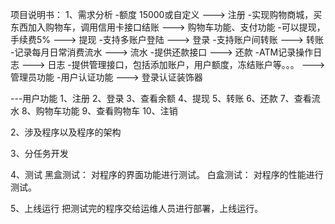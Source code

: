 项目说明书：
1、需求分析
-额度 15000或自定义  ---> 注册
-实现购物商城，买东西加入购物车，调用信用卡接口结账 ---> 购物车功能、支付功能
-可以提现，手续费5%  ---> 提现
-支持多账户登陆   ---> 登录
-支持账户间转账   ---> 转账
-记录每月日常消费流水   ---> 流水
-提供还款接口   ---> 还款
-ATM记录操作日志   ---> 日志
-提供管理接口，包括添加账户，用户额度，冻结账户等。。。  ---> 管理员功能
-用户认证功能   ---> 登录认证装饰器


---用户功能
    1、注册
    2、登录
    3、查看余额
    4、提现
    5、转账
    6、还款
    7、查看流水
    8、购物车功能
    9、查看购物车
    10、注销

2、涉及程序以及程序的架构





3、分任务开发

4、测试
    黑盒测试：
        对程序的界面功能进行测试。
    白盒测试：
        对程序的性能进行测试。
        
5、上线运行
    把测试完的程序交给运维人员进行部署，上线运行。